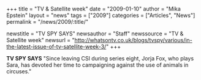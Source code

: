 +++
title = "TV & Satellite week"
date = "2009-01-10"
author = "Mika Epstein"
layout = "news"
tags = ["2009"]
categories = ["Articles", "News"]
permalink = "/news/2009/:title/"

newstitle = "TV SPY SAYS"
newsauthor = "Staff"
newssource = "TV & Satellite week"
newsurl = "http://whatsontv.co.uk/blogs/tvspy/various/in-the-latest-issue-of-tv-satellite-week-3/"
+++

 **TV SPY SAYS** "Since leaving CSI during series eight, Jorja Fox, who plays Sara, has devoted her time to campaigning against the use of animals in circuses."  
